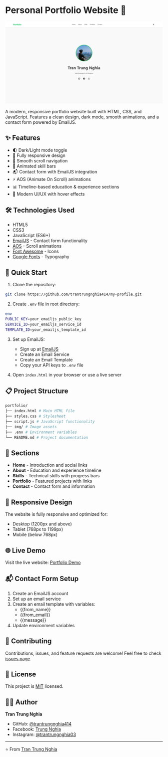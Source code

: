 # Personal Portfolio Website 🚀

![Portfolio Preview](./img/project_1.png)

A modern, responsive portfolio website built with HTML, CSS, and JavaScript. Features a clean design, dark mode, smooth animations, and a contact form powered by EmailJS.

## ✨ Features

-   🌓 Dark/Light mode toggle
-   📱 Fully responsive design
-   🎯 Smooth scroll navigation
-   💫 Animated skill bars
-   📬 Contact form with EmailJS integration
-   ⚡ AOS (Animate On Scroll) animations
-   📊 Timeline-based education & experience sections
-   🎨 Modern UI/UX with hover effects

## 🛠️ Technologies Used

-   HTML5
-   CSS3
-   JavaScript (ES6+)
-   [EmailJS](https://www.emailjs.com/) - Contact form functionality
-   [AOS](https://michalsnik.github.io/aos/) - Scroll animations
-   [Font Awesome](https://fontawesome.com/) - Icons
-   [Google Fonts](https://fonts.google.com/) - Typography

## 🚀 Quick Start

1. Clone the repository:

```bash
git clone https://github.com/trantrungnghia414/my-profile.git
```

2. Create `.env` file in root directory:

```bash
env
PUBLIC_KEY=your_emailjs_public_key
SERVICE_ID=your_emailjs_service_id
TEMPLATE_ID=your_emailjs_template_id
```

3. Set up EmailJS:

    - Sign up at [EmailJS](https://www.emailjs.com/)
    - Create an Email Service
    - Create an Email Template
    - Copy your API keys to `.env` file

4. Open `index.html` in your browser or use a live server

## 📋 Project Structure

```bash
portfolio/
├── index.html # Main HTML file
├── styles.css # Stylesheet
├── script.js # JavaScript functionality
├── img/ # Image assets
├── .env # Environment variables
└── README.md # Project documentation
```

## 🎯 Sections

-   **Home** - Introduction and social links
-   **About** - Education and experience timeline
-   **Skills** - Technical skills with progress bars
-   **Portfolio** - Featured projects with links
-   **Contact** - Contact form and information

## 📱 Responsive Design

The website is fully responsive and optimized for:

-   Desktop (1200px and above)
-   Tablet (768px to 1199px)
-   Mobile (below 768px)

## 🌐 Live Demo

Visit the live website: [Portfolio Demo](https://trungnghia03tv.vercel.app/)

## 📬 Contact Form Setup

1. Create an EmailJS account
2. Set up an email service
3. Create an email template with variables:
    - {{from_name}}
    - {{from_email}}
    - {{message}}
4. Update environment variables

## 🤝 Contributing

Contributions, issues, and feature requests are welcome! Feel free to check [issues page](https://github.com/trantrungnghia414/my-profile/issues).

## 📝 License

This project is [MIT](./LICENSE) licensed.

## 👨‍💻 Author

**Tran Trung Nghia**

-   GitHub: [@trantrungnghia414](https://github.com/trantrungnghia414)
-   Facebook: [Trung Nghia](https://www.facebook.com/lucky.nghia.5)
-   Instagram: [@trantrungnghia03](https://www.instagram.com/trantrungnghia03/)

---

⭐️ From [Tran Trung Nghia](https://github.com/trantrungnghia414)
